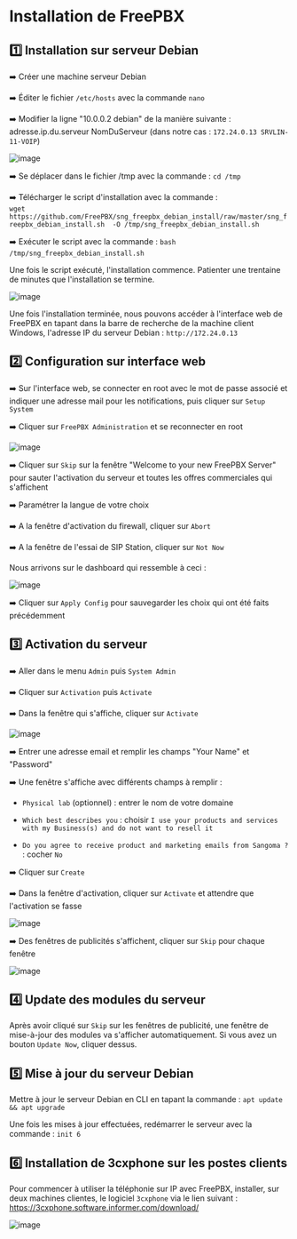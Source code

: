 # Installation de FreePBX  
  
## :one: Installation sur serveur Debian  
  
➡️ Créer une machine serveur Debian  
  
➡️ Éditer le fichier `/etc/hosts` avec la commande `nano`  
  
➡️ Modifier la ligne "10.0.0.2 debian" de la manière suivante : adresse.ip.du.serveur NomDuServeur (dans notre cas : `172.24.0.13 SRVLIN-11-VOIP`)  
  
![image](https://github.com/user-attachments/assets/985d9b30-3b0b-4f30-be2f-fe7bd7e3fd6d)  
  
➡️ Se déplacer dans le fichier /tmp avec la commande : `cd /tmp`  
  
➡️ Télécharger le script d'installation avec la commande :  
`wget https://github.com/FreePBX/sng_freepbx_debian_install/raw/master/sng_freepbx_debian_install.sh  -O /tmp/sng_freepbx_debian_install.sh`  
  
➡️ Exécuter le script avec la commande : `bash /tmp/sng_freepbx_debian_install.sh`  
  
Une fois le script exécuté, l'installation commence. Patienter une trentaine de minutes que l'installation se termine. 
  
![image](https://github.com/user-attachments/assets/a100d541-43fa-4c1d-adb0-903604f7cc19)  
  
Une fois l'installation terminée, nous pouvons accéder à l'interface web de FreePBX en tapant dans la barre de recherche de la machine client Windows, l'adresse IP du serveur Debian : `http://172.24.0.13`  
  
## :two: Configuration sur interface web  
  
➡️ Sur l'interface web, se connecter en root avec le mot de passe associé et indiquer une adresse mail pour les notifications, puis cliquer sur `Setup System`  
  
➡️ Cliquer sur `FreePBX Administration` et se reconnecter en root  
  
![image](https://github.com/user-attachments/assets/1ab14dd0-c3bf-4670-bc74-8fada10fd268)  
  
➡️ Cliquer sur `Skip` sur la fenêtre "Welcome to your new FreePBX Server" pour sauter l'activation du serveur et toutes les offres commerciales qui s'affichent  
  
➡️ Paramétrer la langue de votre choix  
  
➡️ A la fenêtre d'activation du firewall, cliquer sur `Abort`  
  
➡️ A la fenêtre de l'essai de SIP Station, cliquer sur `Not Now`  
  
Nous arrivons sur le dashboard qui ressemble à ceci :  
  
![image](https://github.com/user-attachments/assets/d93f4585-0b64-4916-83d3-215e7253b89b)  
  
➡️ Cliquer sur `Apply Config` pour sauvegarder les choix qui ont été faits précédemment  
  
## :three: Activation du serveur  
  
➡️ Aller dans le menu `Admin` puis `System Admin`  
  
➡️ Cliquer sur `Activation` puis `Activate`  
  
➡️ Dans la fenêtre qui s'affiche, cliquer sur `Activate`  
  
![image](https://github.com/user-attachments/assets/39a6851e-a135-4470-b379-76365ecd9f07)  
  
➡️ Entrer une adresse email et remplir les champs "Your Name" et "Password"  
  
➡️ Une fenêtre s'affiche avec différents champs à remplir :  
  
- `Physical lab` (optionnel) : entrer le nom de votre domaine  
  
- `Which best describes you` : choisir `I use your products and services with my Business(s) and do not want to resell it`  
  
- `Do you agree to receive product and marketing emails from Sangoma ?` : cocher `No`  
  
➡️ Cliquer sur `Create`  
  
➡️ Dans la fenêtre d'activation, cliquer sur `Activate` et attendre que l'activation se fasse  
  
![image](https://github.com/user-attachments/assets/5af5a5b3-9bf5-48ee-b8ea-daf2d4f1009a)  
  
➡️ Des fenêtres de publicités s'affichent, cliquer sur `Skip` pour chaque fenêtre  
  
![image](https://github.com/user-attachments/assets/5334e0ab-1f6c-48ae-8f7f-6f87a8c4ee94)  
  
## :four: Update des modules du serveur  
  
Après avoir cliqué sur `Skip` sur les fenêtres de publicité, une fenêtre de mise-à-jour des modules va s'afficher automatiquement. Si vous avez un bouton `Update Now`, cliquer dessus.  
  
## :five: Mise à jour du serveur Debian  
  
Mettre à jour le serveur Debian en CLI en tapant la commande : `apt update && apt upgrade`  
  
Une fois les mises à jour effectuées, redémarrer le serveur avec la commande : `init 6`  
  
## :six: Installation de 3cxphone sur les postes clients  
  
Pour commencer à utiliser la téléphonie sur IP avec FreePBX, installer, sur deux machines clientes, le logiciel `3cxphone` via le lien suivant : https://3cxphone.software.informer.com/download/  
  
![image](https://github.com/user-attachments/assets/5f256fbd-6a9f-4b34-b590-f575e0a48ff7)



  

 
  


